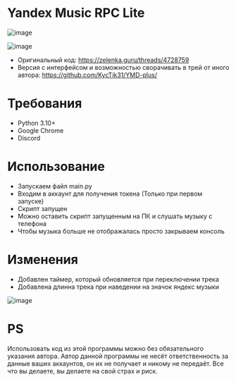 # Yandex Music RPC Lite

![image](https://media.discordapp.net/attachments/977852442974752789/1116741801575972944/244721363-ddeb9d2f-c3a4-433d-a2e8-fe048f26d102.png)

![image](https://media.discordapp.net/attachments/977852442974752789/1116741801332707419/244721713-bd514559-2904-4cbf-a605-e71cce814bf2.png)

- Оригинальный код: https://zelenka.guru/threads/4728759
- Версия с интерфейсом и возможностью сворачивать в трей от иного автора: https://github.com/KycTik31/YMD-plus/

# Требования
- Python 3.10+
- Google Chrome
- Discord
# Использование
- Запускаем файл main.py
- Входим в аккаунт для получения токена (Только при первом запуске)
- Скрипт запущен
- Можно оставить скрипт запущенным на ПК и слушать музыку с телефона
- Чтобы музыка больше не отображалась просто закрываем консоль
# Изменения
- Добавлен таймер, который обновляется при переключении трека
- Добавлена длинна трека при наведении на значок яндекс музыки

![image](https://media.discordapp.net/attachments/977852442974752789/1116741800921673850/244723224-287afe06-d4d7-49b2-97ee-d71efea8ba06.png)
# PS
Использовать код из этой программы можно без обязательного указания автора. Автор данной программы не несёт ответственность за данные ваших аккаунтов, он их не получает и никому не передаёт. Все что вы делаете, вы делаете на свой страх и риск.

